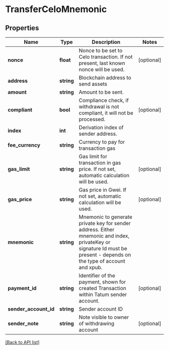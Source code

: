 # TransferCeloMnemonic

## Properties

Name | Type | Description | Notes
------------ | ------------- | ------------- | -------------
**nonce** | **float** | Nonce to be set to Celo transaction. If not present, last known nonce will be used. | [optional]
**address** | **string** | Blockchain address to send assets |
**amount** | **string** | Amount to be sent. |
**compliant** | **bool** | Compliance check, if withdrawal is not compliant, it will not be processed. | [optional]
**index** | **int** | Derivation index of sender address. |
**fee_currency** | **string** | Currency to pay for transaction gas |
**gas_limit** | **string** | Gas limit for transaction in gas price. If not set, automatic calculation will be used. | [optional]
**gas_price** | **string** | Gas price in Gwei. If not set, automatic calculation will be used. | [optional]
**mnemonic** | **string** | Mnemonic to generate private key for sender address. Either mnemonic and index, privateKey or signature Id must be present - depends on the type of account and xpub. |
**payment_id** | **string** | Identifier of the payment, shown for created Transaction within Tatum sender account. | [optional]
**sender_account_id** | **string** | Sender account ID |
**sender_note** | **string** | Note visible to owner of withdrawing account | [optional]

[[Back to API list]](../../README.md#api-endpoints)
